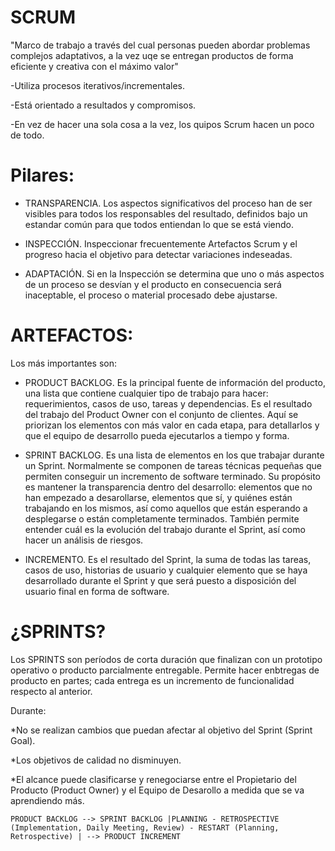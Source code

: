 # SCRUM
"Marco de trabajo a través del cual personas pueden abordar problemas complejos adaptativos, a la vez uqe se entregan productos de forma eficiente y creativa con el máximo valor"

-Utiliza procesos iterativos/incrementales. 

-Está orientado a resultados y compromisos. 
 
-En vez de hacer una sola cosa a la vez, los quipos Scrum hacen un poco de todo.

# Pilares:
* TRANSPARENCIA. Los aspectos significativos del proceso han de ser visibles para todos los responsables del resultado, definidos bajo un estandar común para que todos entiendan lo que se está viendo. 

* INSPECCIÓN. Inspeccionar frecuentemente Artefactos Scrum y el progreso hacia el objetivo para detectar variaciones indeseadas. 

* ADAPTACIÓN. Si en la Inspección se determina que uno o más aspectos de un proceso se desvían y el producto en consecuencia será inaceptable, el proceso o material procesado debe ajustarse. 

# ARTEFACTOS:
Los más importantes son: 

* PRODUCT BACKLOG. Es la principal fuente de información del producto, una lista que contiene cualquier tipo de trabajo para hacer: requerimientos, casos de uso, tareas y dependencias. Es el resultado del trabajo del Product Owner con el conjunto de clientes. Aquí se priorizan los elementos con más valor en cada etapa, para detallarlos y que el equipo de desarrollo pueda ejecutarlos a tiempo y forma. 

* SPRINT BACKLOG. Es una lista de elementos en los que trabajar durante un Sprint. Normalmente se componen de tareas técnicas pequeñas que permiten conseguir un incremento de software terminado. Su propósito es mantener la transparencia dentro del desarrollo: elementos que no han empezado a desarollarse, elementos que sí, y quiénes están trabajando en los mismos, así como aquellos que están esperando a desplegarse o están completamente terminados. También permite entender cuál es la evolución del trabajo durante el Sprint, así como hacer un análisis de riesgos. 

* INCREMENTO. Es el resultado del Sprint, la suma de todas las tareas, casos de uso, historias de usuario y cualquier elemento que se haya desarrollado durante el Sprint y que será puesto a disposición del usuario final en forma de software. 

# ¿SPRINTS? 
Los SPRINTS son períodos de corta duración que finalizan con un prototipo operativo o producto parcialmente entregable. Permite hacer enbtregas de producto en partes; cada entrega es un incremento de funcionalidad respecto al anterior. 

Durante: 

*No se realizan cambios que puedan afectar al objetivo del Sprint (Sprint Goal). 

*Los objetivos de calidad no disminuyen. 

*El alcance puede clasificarse y renegociarse entre el Propietario del Producto (Product Owner) y el Equipo de Desarollo a medida que se va aprendiendo más. 

    PRODUCT BACKLOG --> SPRINT BACKLOG |PLANNING - RETROSPECTIVE (Implementation, Daily Meeting, Review) - RESTART (Planning, Retrospective) | --> PRODUCT INCREMENT
